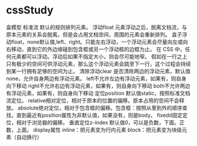 # cssStudy
盒模型
    标准流
        默认的规则排列元素。
    浮动float
        元素浮动之后，脱离文档流，与原本元素的关系会脱离。但是会占用文档空间，周围的元素会重新排列。
        盒子浮动float，none默认值,left、right。只能左右浮动，一个浮动元素会尽量向左或向右移动，直到它的外边缘碰到包含框或另一个浮动框的边框为止。
        在 CSS 中，任何元素都可以浮动。浮动后如果不指定大小，则会尽可能地窄。
        假如在一行之上只有极少的空间可供浮动元素，那么这个浮动元素会跳至下一行，这个过程会持续到某一行拥有足够的空间为止。
    清除浮动clear
        是否清除两边的浮动元素，默认值none，允许自身两边有浮动元素。
        left不允许左边有浮动元素，如果有，则自身向下移动
        right不允许右边有浮动元素，如果有，则自身向下移动
        both不允许两边有浮动元素，如果有，则自身向下移动
    定位position
        默认值static，按照标准文档流定位。
        relative相对定位，相对于原本的位置的偏移。原本占用的空间不会释放。
        absolute绝对定位，相对于包含框的偏移。包含框：按照从里到外的顺序查找，直到最近有position属性为非默认值，如果没有，则是body。
        fixedd固定定位，相对于浏览器的偏移。
    垂直定位z-index
        默认值0，可以是负数，下面。正数，上面。
    display属性
        inline：把元素变为行内元素
        block：把元素变为块级元素（自动换行）
